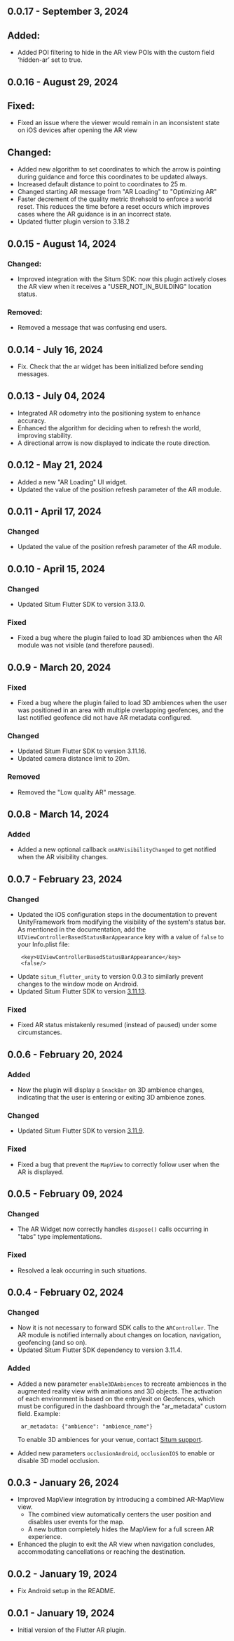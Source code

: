 ## 0.0.17 - September 3, 2024

## Added:

- Added POI filtering to hide in the AR view POIs with the custom field ‘hidden-ar’ set to true.

## 0.0.16 - August 29, 2024

## Fixed:

- Fixed an issue where the viewer would remain in an inconsistent state on iOS devices after opening the AR view

## Changed:

- Added new algorithm to set coordinates to which the arrow is pointing during guidance and force this coordinates to be updated always.
- Increased default distance to point to coordinates to 25 m.
- Changed starting AR message from "AR Loading" to "Optimizing AR"
- Faster decrement of the quality metric threhsold to enforce a world reset. This reduces the time before a reset occurs which improves cases where the AR guidance is in an incorrect state.
- Updated flutter plugin version to 3.18.2

## 0.0.15 - August 14, 2024

### Changed:

- Improved integration with the Situm SDK: now this plugin actively closes the AR view when it
  receives a "USER_NOT_IN_BUILDING" location status.

### Removed:

- Removed a message that was confusing end users.

## 0.0.14 - July 16, 2024

- Fix. Check that the ar widget has been initialized before sending messages.

## 0.0.13 - July 04, 2024

- Integrated AR odometry into the positioning system to enhance accuracy.
- Enhanced the algorithm for deciding when to refresh the world, improving stability.
- A directional arrow is now displayed to indicate the route direction.

## 0.0.12 - May 21, 2024

- Added a new "AR Loading" UI widget.
- Updated the value of the position refresh parameter of the AR module.

## 0.0.11 - April 17, 2024

### Changed

- Updated the value of the position refresh parameter of the AR module.

## 0.0.10 - April 15, 2024

### Changed

- Updated Situm Flutter SDK to version 3.13.0.

### Fixed

- Fixed a bug where the plugin failed to load 3D ambiences when the AR module was not visible (and
  therefore paused).

## 0.0.9 - March 20, 2024

### Fixed

- Fixed a bug where the plugin failed to load 3D ambiences when the user was positioned in an
  area with multiple overlapping geofences, and the last notified geofence did not have AR metadata
  configured.

### Changed

- Updated Situm Flutter SDK to version 3.11.16.
- Updated camera distance limit to 20m.

### Removed

- Removed the "Low quality AR" message.

## 0.0.8 - March 14, 2024

### Added

- Added a new optional callback `onARVisibilityChanged` to get notified when the AR visibility
  changes.

## 0.0.7 - February 23, 2024

### Changed

- Updated the iOS configuration steps in the documentation to prevent UnityFramework from modifying
  the visibility of the system's status bar. As mentioned in the documentation, add the
  `UIViewControllerBasedStatusBarAppearance` key with a value of `false` to your Info.plist file:
  ```
   <key>UIViewControllerBasedStatusBarAppearance</key>
   <false/>
  ```
- Update `situm_flutter_unity` to version 0.0.3 to similarly prevent changes to the window mode on
  Android.
- Updated Situm Flutter SDK to
  version [3.11.13](https://situm.com/docs/flutter-sdk-changelog/#version-31113--february-23-2024).

### Fixed

- Fixed AR status mistakenly resumed (instead of paused) under some circumstances.

## 0.0.6 - February 20, 2024

### Added

- Now the plugin will display a `SnackBar` on 3D ambience changes, indicating that the user is
  entering or exiting 3D ambience zones.

### Changed

- Updated Situm Flutter SDK to
  version [3.11.9](https://situm.com/docs/flutter-sdk-changelog/#version-3119--february-16-2024).

### Fixed

- Fixed a bug that prevent the `MapView` to correctly follow user when the AR is displayed.

## 0.0.5 - February 09, 2024

### Changed

- The AR Widget now correctly handles `dispose()` calls occurring in "tabs" type implementations.

### Fixed

- Resolved a leak occurring in such situations.

## 0.0.4 - February 02, 2024

### Changed

- Now it is not necessary to forward SDK calls to the `ARController`. The AR module is notified
  internally about changes on location, navigation, geofencing (and so on).
- Updated Situm Flutter SDK dependency to version 3.11.4.

### Added

- Added a new parameter `enable3DAmbiences` to recreate ambiences in the augmented reality view with
  animations and 3D objects. The activation of each environment is based on the entry/exit on
  Geofences, which must be configured in the dashboard through the "ar_metadata" custom field.
  Example:

  ```
   ar_metadata: {"ambience": "ambience_name"}
  ```

  To enable 3D ambiences for your venue, contact [Situm support](mailto:support@situm.com).

- Added new parameters `occlusionAndroid`, `occlusionIOS` to enable or disable 3D model occlusion.

## 0.0.3 - January 26, 2024

- Improved MapView integration by introducing a combined AR-MapView view.
  - The combined view automatically centers the user position and disables user events for the
    map.
  - A new button completely hides the MapView for a full screen AR experience.
- Enhanced the plugin to exit the AR view when navigation concludes, accommodating cancellations or
  reaching the destination.

## 0.0.2 - January 19, 2024

- Fix Android setup in the README.

## 0.0.1 - January 19, 2024

- Initial version of the Flutter AR plugin.
